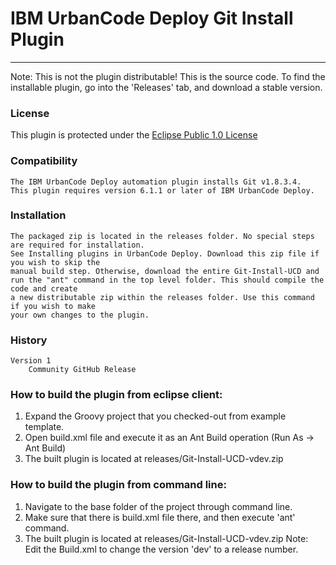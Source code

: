 # IBM UrbanCode Deploy Git Install Plugin
---
Note: This is not the plugin distributable! This is the source code. To find the installable plugin, go into the 'Releases' tab, and download a stable version.

### License
This plugin is protected under the [Eclipse Public 1.0 License](http://www.eclipse.org/legal/epl-v10.html)

### Compatibility
	The IBM UrbanCode Deploy automation plugin installs Git v1.8.3.4.
	This plugin requires version 6.1.1 or later of IBM UrbanCode Deploy.
    
### Installation
	The packaged zip is located in the releases folder. No special steps are required for installation.
	See Installing plugins in UrbanCode Deploy. Download this zip file if you wish to skip the 
	manual build step. Otherwise, download the entire Git-Install-UCD and 
	run the "ant" command in the top level folder. This should compile the code and create
	a new distributable zip within the releases folder. Use this command if you wish to make
	your own changes to the plugin.

### History
    Version 1
        Community GitHub Release
 
### How to build the plugin from eclipse client:

1. Expand the Groovy project that you checked-out from example template.
2. Open build.xml file and execute it as an Ant Build operation (Run As -> Ant Build)
3. The built plugin is located at releases/Git-Install-UCD-vdev.zip 

### How to build the plugin from command line:

1. Navigate to the base folder of the project through command line.
2. Make sure that there is build.xml file there, and then execute 'ant' command.
3. The built plugin is located at releases/Git-Install-UCD-vdev.zip 
Note: Edit the Build.xml to change the version 'dev' to a release number.
